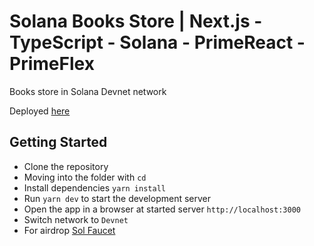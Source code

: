 # Solana Books Store | Next.js - TypeScript - Solana - PrimeReact - PrimeFlex

Books store in Solana Devnet network

Deployed [here](https://solana-books-store.vercel.app/)

## Getting Started

- Clone the repository
- Moving into the folder with `cd`
- Install dependencies `yarn install`
- Run `yarn dev` to start the development server
- Open the app in a browser at started server `http://localhost:3000`
- Switch network to `Devnet`
- For airdrop [Sol Faucet](https://solfaucet.com/)

<!-- ### Screenshots
